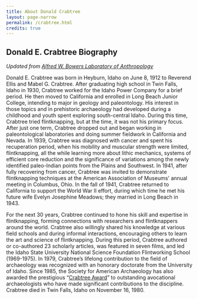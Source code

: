 ```yaml
---
title: About Donald Crabtree
layout: page-narrow
permalink: /crabtree.html
credits: true
---
```

## Donald E. Crabtree Biography

*Updated from [Alfred W. Bowers Laboratory of Anthropology](https://www.uidaho.edu/class/anthrolab/collections/crabtree)*

Donald E. Crabtree was born in Heyburn, Idaho on June 8, 1912 to Reverend Ellis and Mabel G. Crabtree. After graduating high school in Twin Falls, Idaho in 1930, Crabtree worked for the Idaho Power Company for a brief period. He then moved to California and enrolled in Long Beach Junior College, intending to major in geology and paleontology. His interest in those topics and in prehistoric archaeology had developed during a childhood and youth spent exploring south-central Idaho. During this time, Crabtree tried flintknapping, but at the time, it was not his primary focus. After just one term, Crabtree dropped out and began working in paleontological laboratories and doing summer fieldwork in California and Nevada. In 1939, Crabtree was diagnosed with cancer and spent his recuperation period, when his mobility and muscular strength were limited, flintknapping, all the while learning more about lithic mechanics, systems of efficient core reduction and the significance of variations among the newly identified paleo-Indian points from the Plains and Southwest. In 1941, after fully recovering from cancer, Crabtree was invited to demonstrate flintknapping techniques at the American Association of Museums' annual meeting in Columbus, Ohio. In the fall of 1941, Crabtree returned to California to support the World War II effort, during which time he met his future wife Evelyn Josephine Meadows; they married in Long Beach in 1943. 

For the next 30 years, Crabtree continued to hone his skill and expertise in flintknapping, forming connections with researchers and flintknappers around the world. Crabtree also willingly shared his knowledge at various field schools and during informal interactions, encouraging others to learn the art and science of flintknapping. During this period, Crabtree authored or co-authored 23 scholarly articles, was featured in seven films, and led the Idaho State University National Science Foundation Flintworking School (1969-1975). In 1979, Crabtree’s lifelong contribution to the field of archaeology was recognized with an honorary doctorate from the University of Idaho. Since 1985, the Society for American Archaeology has also awarded the prestigious “[Crabtree Award](https://www.saa.org/career-practice/awards/crabtree-award)” to outstanding avocational archaeologists who have made significant contributions to the discipline. Crabtree died in Twin Falls, Idaho on November 16, 1980.
